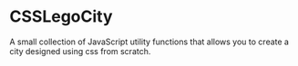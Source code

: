 # CSSLegoCity
A small collection of JavaScript utility functions that allows you to create a city designed using css from scratch.
